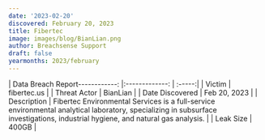 ```yaml
---
date: '2023-02-20'
discovered: February 20, 2023
title: Fibertec
image: images/blog/BianLian.png
author: Breachsense Support
draft: false
yearmonths: 2023/february
---
```


| Data Breach Report------------:     |:-------------:    | :-----:|
| Victim      | fibertec.us      | 
| Threat Actor      | BianLian      | 
| Date Discovered      | Feb 20, 2023      | 
| Description      | Fibertec Environmental Services is a full-service environmental analytical laboratory, specializing in subsurface investigations, industrial hygiene, and natural gas analysis.      | 
| Leak Size      | 400GB      | 

